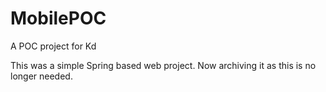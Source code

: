 # MobilePOC
A POC project for Kd 


This was a simple Spring based web project. Now archiving it as this is no longer needed.
